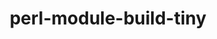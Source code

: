 ---
title: "perl-module-build-tiny"
layout: cache
categories: [package, develop-2025-01-12]
meta: {"versions": ["0.048"], "compilers": ["gcc@=11.1.0", "gcc@=11.4.0"], "oss": ["ubuntu20.04", "ubuntu22.04"], "platforms": ["linux"], "targets": ["x86_64_v3"], "stacks": ["data-vis-sdk", "e4s", "hep", "root"], "num_specs": 2, "num_specs_by_stack": {"data-vis-sdk": 1, "root": 2, "e4s": 1, "hep": 1}}
spec_details: [{"hash": "mesqrzhaph57zrv5zarzkbsyxr7lzx4l", "compiler": "gcc@=11.1.0", "versions": ["0.048"], "os": "ubuntu20.04", "platform": "linux", "target": "x86_64_v3", "variants": ["build_system=perl"], "stacks": ["data-vis-sdk", "root"], "size": "-", "tarball": "https://binaries.spack.io/develop-2025-01-12/build_cache/linux-ubuntu20.04-x86_64_v3/gcc-11.1.0/perl-module-build-tiny-0.048/linux-ubuntu20.04-x86_64_v3-gcc-11.1.0-perl-module-build-tiny-0.048-mesqrzhaph57zrv5zarzkbsyxr7lzx4l.spack"}, {"hash": "jvtfrrtfkebconvemu74g2gi32vscx6v", "compiler": "gcc@=11.4.0", "versions": ["0.048"], "os": "ubuntu22.04", "platform": "linux", "target": "x86_64_v3", "variants": ["build_system=perl"], "stacks": ["e4s", "root", "hep"], "size": "-", "tarball": "https://binaries.spack.io/develop-2025-01-12/build_cache/linux-ubuntu22.04-x86_64_v3/gcc-11.4.0/perl-module-build-tiny-0.048/linux-ubuntu22.04-x86_64_v3-gcc-11.4.0-perl-module-build-tiny-0.048-jvtfrrtfkebconvemu74g2gi32vscx6v.spack"}]
---
